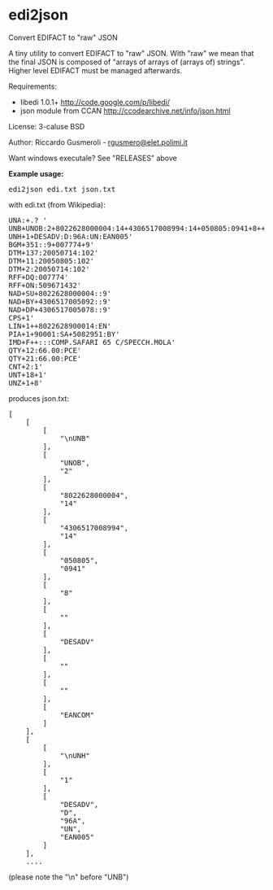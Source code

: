 edi2json
========

Convert EDIFACT to "raw" JSON

A tiny utility to convert EDIFACT to "raw" JSON. With "raw" we mean that the final JSON is composed of "arrays of arrays of (arrays of)  strings". Higher level EDIFACT must be managed afterwards.

Requirements:
   - libedi 1.0.1+ <a href="http://code.google.com/p/libedi/">http://code.google.com/p/libedi/</a>
   - json module from CCAN <a href="http://ccodearchive.net/info/json.html">http://ccodearchive.net/info/json.html</a>

License: 
	3-caluse BSD

Author: 
	Riccardo Gusmeroli - rgusmero@elet.polimi.it

Want windows executale? 
	See "RELEASES" above
	
	

<b>Example usage:</b>

<pre>
edi2json edi.txt json.txt
</pre>

with edi.txt (from Wikipedia):

<pre>
UNA:+.? '
UNB+UNOB:2+8022628000004:14+4306517008994:14+050805:0941+8++DESADV+++EANCOM'
UNH+1+DESADV:D:96A:UN:EAN005'
BGM+351::9+007774+9'
DTM+137:20050714:102'
DTM+11:20050805:102'
DTM+2:20050714:102'
RFF+DQ:007774'
RFF+ON:509671432'
NAD+SU+8022628000004::9'
NAD+BY+4306517005092::9'
NAD+DP+4306517005078::9'
CPS+1'
LIN+1++8022628900014:EN'
PIA+1+90001:SA+5082951:BY'
IMD+F++:::COMP.SAFARI 65 C/SPECCH.MOLA'
QTY+12:66.00:PCE'
QTY+21:66.00:PCE'
CNT+2:1'
UNT+18+1'
UNZ+1+8'
</pre>

produces json.txt:

<pre>
[
	[
		[
			"\nUNB"
		],
		[
			"UNOB",
			"2"
		],
		[
			"8022628000004",
			"14"
		],
		[
			"4306517008994",
			"14"
		],
		[
			"050805",
			"0941"
		],
		[
			"8"
		],
		[
			""
		],
		[
			"DESADV"
		],
		[
			""
		],
		[
			""
		],
		[
			"EANCOM"
		]
	],
	[
		[
			"\nUNH"
		],
		[
			"1"
		],
		[
			"DESADV",
			"D",
			"96A",
			"UN",
			"EAN005"
		]
	],
	....
</pre>
(please note the "\n" before "UNB")



